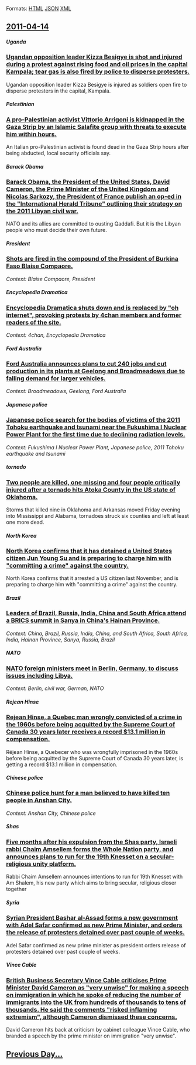 
Formats: [HTML](2011/04/14/index.html)  [JSON](2011/04/14/index.json)  [XML](2011/04/14/index.xml)  

## [2011-04-14](/news/2011/04/14/index.md)

##### Uganda
### [Ugandan opposition leader Kizza Besigye is shot and injured during a protest against rising food and oil prices in the capital Kampala; tear gas is also fired by police to disperse protesters. ](/news/2011/04/14/ugandan-opposition-leader-kizza-besigye-is-shot-and-injured-during-a-protest-against-rising-food-and-oil-prices-in-the-capital-kampala-tear.md)
Ugandan opposition leader Kizza Besigye is injured as soldiers open fire to disperse protesters in the capital, Kampala.

##### Palestinian
### [A pro-Palestinian activist Vittorio Arrigoni is kidnapped in the Gaza Strip by an Islamic Salafite group with threats to execute him within hours. ](/news/2011/04/14/a-pro-palestinian-activist-vittorio-arrigoni-is-kidnapped-in-the-gaza-strip-by-an-islamic-salafite-group-with-threats-to-execute-him-within.md)
An Italian pro-Palestinian activist is found dead in the Gaza Strip hours after being abducted, local security officials say.

##### Barack Obama
### [Barack Obama, the President of the United States, David Cameron, the Prime Minister of the United Kingdom and Nicolas Sarkozy, the President of France publish an op-ed in the "International Herald Tribune" outlining their strategy on the 2011 Libyan civil war. ](/news/2011/04/14/barack-obama-the-president-of-the-united-states-david-cameron-the-prime-minister-of-the-united-kingdom-and-nicolas-sarkozy-the-president.md)
NATO and its allies are committed to ousting Qaddafi. But it is the Libyan people who must decide their own future.

##### President
### [Shots are fired in the compound of the President of Burkina Faso Blaise Compaore. ](/news/2011/04/14/shots-are-fired-in-the-compound-of-the-president-of-burkina-faso-blaise-compaora-c.md)
_Context: Blaise Compaore, President_

##### Encyclopedia Dramatica
### [Encyclopedia Dramatica shuts down and is replaced by "oh internet", provoking protests by 4chan members and former readers of the site. ](/news/2011/04/14/encyclopedia-dramatica-shuts-down-and-is-replaced-by-oh-internet-provoking-protests-by-4chan-members-and-former-readers-of-the-site.md)
_Context: 4chan, Encyclopedia Dramatica_

##### Ford Australia
### [Ford Australia announces plans to cut 240 jobs and cut production in its plants at Geelong and Broadmeadows due to falling demand for larger vehicles. ](/news/2011/04/14/ford-australia-announces-plans-to-cut-240-jobs-and-cut-production-in-its-plants-at-geelong-and-broadmeadows-due-to-falling-demand-for-larger.md)
_Context: Broadmeadows, Geelong, Ford Australia_

##### Japanese police
### [Japanese police search for the bodies of victims of the 2011 Tohoku earthquake and tsunami near the Fukushima I Nuclear Power Plant for the first time due to declining radiation levels. ](/news/2011/04/14/japanese-police-search-for-the-bodies-of-victims-of-the-2011-tahoku-earthquake-and-tsunami-near-the-fukushima-i-nuclear-power-plant-for-the.md)
_Context: Fukushima I Nuclear Power Plant, Japanese police, 2011 Tohoku earthquake and tsunami_

##### tornado
### [Two people are killed, one missing and four people critically injured after a tornado hits Atoka County in the US state of Oklahoma. ](/news/2011/04/14/two-people-are-killed-one-missing-and-four-people-critically-injured-after-a-tornado-hits-atoka-county-in-the-us-state-of-oklahoma.md)
Storms that killed nine in Oklahoma and Arkansas moved Friday evening into Mississippi and Alabama, tornadoes struck six counties and left at least one more dead.

##### North Korea
### [North Korea confirms that it has detained a United States citizen Jun Young Su and is preparing to charge him with "committing a crime" against the country. ](/news/2011/04/14/north-korea-confirms-that-it-has-detained-a-united-states-citizen-jun-young-su-and-is-preparing-to-charge-him-with-committing-a-crime-agai.md)
North Korea confirms that it arrested a US citizen last November, and is preparing to charge him with &quot;committing a crime&quot; against the country.

##### Brazil
### [Leaders of Brazil, Russia, India, China and South Africa attend a BRICS summit in Sanya in China's Hainan Province. ](/news/2011/04/14/leaders-of-brazil-russia-india-china-and-south-africa-attend-a-brics-summit-in-sanya-in-china-s-hainan-province.md)
_Context: China, Brazil, Russia, India, China, and South Africa, South Africa, India, Hainan Province, Sanya, Russia, Brazil_

##### NATO
### [NATO foreign ministers meet in Berlin, Germany, to discuss issues including Libya. ](/news/2011/04/14/nato-foreign-ministers-meet-in-berlin-germany-to-discuss-issues-including-libya.md)
_Context: Berlin, civil war, German, NATO_

##### Rejean Hinse
### [Rejean Hinse, a Quebec man wrongly convicted of a crime in the 1960s before being acquitted by the Supreme Court of Canada 30 years later receives a record $13.1 million in compensation. ](/news/2011/04/14/ra-c-jean-hinse-a-quebec-man-wrongly-convicted-of-a-crime-in-the-1960s-before-being-acquitted-by-the-supreme-court-of-canada-30-years-later-r.md)
R&eacute;jean Hinse, a Quebecer who was wrongfully imprisoned in the 1960s before being acquitted by the Supreme Court of Canada 30 years later, is getting a record $13.1 million in compensation.

##### Chinese police
### [Chinese police hunt for a man believed to have killed ten people in Anshan City. ](/news/2011/04/14/chinese-police-hunt-for-a-man-believed-to-have-killed-ten-people-in-anshan-city.md)
_Context: Anshan City, Chinese police_

##### Shas
### [Five months after his expulsion from the Shas party, Israeli rabbi Chaim Amsellem forms the Whole Nation party, and announces plans to run for the 19th Knesset on a secular-religious unity platform. ](/news/2011/04/14/five-months-after-his-expulsion-from-the-shas-party-israeli-rabbi-chaim-amsellem-forms-the-whole-nation-party-and-announces-plans-to-run-f.md)
Rabbi Chaim Amsellem announces intentions to run for 19th Knesset with Am Shalem, his new party which aims to bring secular, religious closer together

##### Syria
### [Syrian President Bashar al-Assad forms a new government with Adel Safar confirmed as new Prime Minister, and orders the release of protesters detained over past couple of weeks.](/news/2011/04/14/syrian-president-bashar-al-assad-forms-a-new-government-with-adel-safar-confirmed-as-new-prime-minister-and-orders-the-release-of-protester.md)
Adel Safar confirmed as new prime minister as president orders release of protesters detained over past couple of weeks.

##### Vince Cable
### [British Business Secretary Vince Cable criticises Prime Minister David Cameron as "very unwise" for making a speech on immigration in which he spoke of reducing the number of immigrants into the UK from hundreds of thousands to tens of thousands. He said the comments "risked inflaming extremism", although Cameron dismissed these concerns. ](/news/2011/04/14/british-business-secretary-vince-cable-criticises-prime-minister-david-cameron-as-very-unwise-for-making-a-speech-on-immigration-in-which.md)
David Cameron hits back at criticism by cabinet colleague Vince Cable, who branded a speech by the prime minister on immigration &quot;very unwise&quot;.

## [Previous Day...](/news/2011/04/13/index.md)

